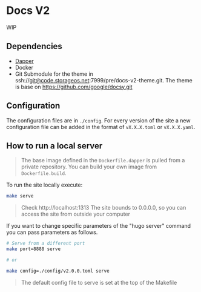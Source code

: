 # Docs V2 

WIP

## Dependencies

- [Dapper](https://github.com/rancher/dapper)
- Docker
- Git Submodule for the theme in ssh://git@code.storageos.net:7999/pre/docs-v2-theme.git. The theme is base on https://github.com/google/docsy.git

## Configuration

The configuration files are in `./config`. For every version of the site a new
configuration file can be added in the format of `vX.X.X.toml` or
`vX.X.X.yaml`.

## How to run a local server

> The base image defined in the `Dockerfile.dapper` is pulled from a private
> repository. You can build your own image from `Dockerfile.build`.

To run the site locally execute:

```bash
make serve
```

> Check http://localhost:1313
> The site bounds to 0.0.0.0, so you can access the site from outside your
> computer

If you want to change specific parameters of the "hugo server" command you can
pass parameters as follows.

```bash
# Serve from a different port
make port=8888 serve

# or 

make config=./config/v2.0.0.toml serve
```

> The default config file to serve is set at the top of the Makefile
